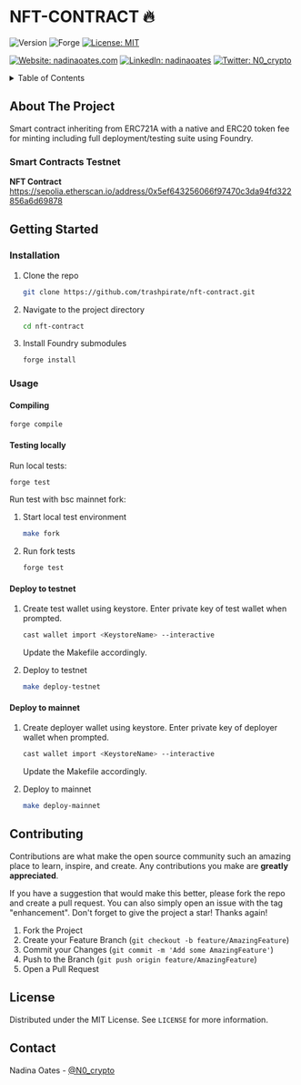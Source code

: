# NFT-CONTRACT 🔥

![Version](https://img.shields.io/badge/version-1.0.0-blue.svg?style=for-the-badge)
![Forge](https://img.shields.io/badge/Forge-v0.2.0-blue?style=for-the-badge)
[![License: MIT](https://img.shields.io/github/license/trashpirate/hold-earn.svg?style=for-the-badge)](https://github.com/trashpirate/hold-earn/blob/main/LICENSE)

[![Website: nadinaoates.com](https://img.shields.io/badge/Portfolio-00e0a7?style=for-the-badge&logo=Website)](https://nadinaoates.com)
[![LinkedIn: nadinaoates](https://img.shields.io/badge/LinkedIn-0a66c2?style=for-the-badge&logo=LinkedIn&logoColor=f5f5f5)](https://linkedin.com/in/nadinaoates)
[![Twitter: N0\_crypto](https://img.shields.io/badge/@N0\_crypto-black?style=for-the-badge&logo=X)](https://twitter.com/N0\_crypto)

<!-- ![Node](https://img.shields.io/badge/node-v20.10.0-blue.svg?style=for-the-badge)
![NPM](https://img.shields.io/badge/npm-v10.2.3-blue?style=for-the-badge)
![Nextjs](https://img.shields.io/badge/next-v13.5.4-blue?style=for-the-badge)
![Tailwindcss](https://img.shields.io/badge/TailwindCSS-v3.0-blue?style=for-the-badge)
![Wagmi](https://img.shields.io/badge/Wagmi-v1.4.3-blue?style=for-the-badge) -->

<!-- TABLE OF CONTENTS -->
<details>
  <summary>Table of Contents</summary>
  <ol>
    <li>
      <a href="#about-the-project">About The Project</a>
    </li>
    <li>
      <a href="#getting-started">Getting Started</a>
      <ul>
        <li><a href="#installation">Installation</a></li>
        <li><a href="#usage">Usage</a></li>
      </ul>
    </li>
    <li><a href="#contributing">Contributing</a></li>
    <li><a href="#license">License</a></li>
    <li><a href="#contact">Contact</a></li>
    <!-- <li><a href="#acknowledgments">Acknowledgments</a></li> -->
  </ol>
</details>



<!-- ABOUT THE PROJECT -->
## About The Project

Smart contract inheriting from ERC721A with a native and ERC20 token fee for minting including full deployment/testing suite using Foundry.

### Smart Contracts Testnet

**NFT Contract**  
https://sepolia.etherscan.io/address/0x5ef643256066f97470c3da94fd322856a6d69878 

<!-- GETTING STARTED -->
## Getting Started

### Installation

1. Clone the repo
   ```sh
   git clone https://github.com/trashpirate/nft-contract.git
   ```
2. Navigate to the project directory
   ```sh
   cd nft-contract
   ```
3. Install Foundry submodules
   ```sh
   forge install
   ```

### Usage

#### Compiling
```sh
forge compile
```

#### Testing locally

Run local tests:  
```sh
forge test
```

Run test with bsc mainnet fork:
1. Start local test environment
    ```sh
    make fork
    ```
2. Run fork tests
    ```sh
    forge test
    ```

#### Deploy to testnet

1. Create test wallet using keystore. Enter private key of test wallet when prompted.
    ```sh
    cast wallet import <KeystoreName> --interactive
    ```
    Update the Makefile accordingly.

2. Deploy to testnet
    ```sh
    make deploy-testnet
    ```

#### Deploy to mainnet
1. Create deployer wallet using keystore. Enter private key of deployer wallet when prompted.
    ```sh
    cast wallet import <KeystoreName> --interactive
    ```
    Update the Makefile accordingly.

2. Deploy to mainnet
    ```sh
    make deploy-mainnet
    ```

<!-- CONTRIBUTING -->
## Contributing

Contributions are what make the open source community such an amazing place to learn, inspire, and create. Any contributions you make are **greatly appreciated**.

If you have a suggestion that would make this better, please fork the repo and create a pull request. You can also simply open an issue with the tag "enhancement".
Don't forget to give the project a star! Thanks again!

1. Fork the Project
2. Create your Feature Branch (`git checkout -b feature/AmazingFeature`)
3. Commit your Changes (`git commit -m 'Add some AmazingFeature'`)
4. Push to the Branch (`git push origin feature/AmazingFeature`)
5. Open a Pull Request


<!-- LICENSE -->
## License

Distributed under the MIT License. See `LICENSE` for more information.

<!-- CONTACT -->
## Contact

Nadina Oates - [@N0_crypto](https://twitter.com/N0_crypto)



<!-- ACKNOWLEDGMENTS -->
<!-- ## Acknowledgments -->

